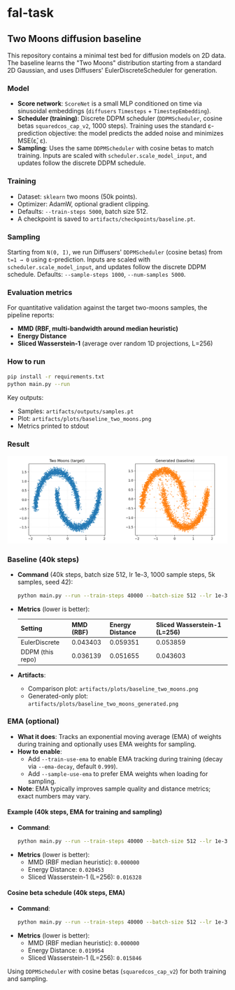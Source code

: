 # fal-task

## Two Moons diffusion baseline

This repository contains a minimal test bed for diffusion models on 2D data. The baseline learns the "Two Moons" distribution starting from a standard 2D Gaussian, and uses Diffusers' EulerDiscreteScheduler for generation.

### Model
- **Score network**: `ScoreNet` is a small MLP conditioned on time via sinusoidal embeddings (`diffusers` `Timesteps` + `TimestepEmbedding`).
- **Scheduler (training)**: Discrete DDPM scheduler (`DDPMScheduler`, cosine betas `squaredcos_cap_v2`, 1000 steps). Training uses the standard ε-prediction objective: the model predicts the added noise and minimizes MSE(ε̂, ε).
- **Sampling**: Uses the same `DDPMScheduler` with cosine betas to match training. Inputs are scaled with `scheduler.scale_model_input`, and updates follow the discrete DDPM schedule.

### Training
- Dataset: `sklearn` two moons (50k points).
- Optimizer: AdamW, optional gradient clipping.
- Defaults: `--train-steps 5000`, batch size 512.
- A checkpoint is saved to `artifacts/checkpoints/baseline.pt`.

### Sampling
Starting from `N(0, I)`, we run Diffusers' `DDPMScheduler` (cosine betas) from `t=1 → 0` using ε-prediction. Inputs are scaled with `scheduler.scale_model_input`, and updates follow the discrete DDPM schedule. Defaults: `--sample-steps 1000`, `--num-samples 5000`.

### Evaluation metrics
For quantitative validation against the target two-moons samples, the pipeline reports:
- **MMD (RBF, multi-bandwidth around median heuristic)**
- **Energy Distance**
- **Sliced Wasserstein-1** (average over random 1D projections, L=256)

### How to run
```bash
pip install -r requirements.txt
python main.py --run
```
Key outputs:
- Samples: `artifacts/outputs/samples.pt`
- Plot: `artifacts/plots/baseline_two_moons.png`
- Metrics printed to stdout

### Result
![Two Moons baseline](artifacts/plots/baseline_two_moons.png)

### Baseline (40k steps)

- **Command** (40k steps, batch size 512, lr 1e-3, 1000 sample steps, 5k samples, seed 42):
  ```bash
  python main.py --run --train-steps 40000 --batch-size 512 --lr 1e-3 --log-every 500 --sample-steps 1000 --num-samples 5000 --seed 42
  ```

- **Metrics** (lower is better):

  | Setting          | MMD (RBF) | Energy Distance | Sliced Wasserstein-1 (L=256) |
  |------------------|-----------|-----------------|-------------------------------|
  | EulerDiscrete    | 0.043403  | 0.059351        | 0.053859                      |
  | DDPM (this repo) | 0.036139  | 0.051655        | 0.043603                      |

- **Artifacts**:
  - Comparison plot: `artifacts/plots/baseline_two_moons.png`
  - Generated-only plot: `artifacts/plots/baseline_two_moons_generated.png`

### EMA (optional)
- **What it does**: Tracks an exponential moving average (EMA) of weights during training and optionally uses EMA weights for sampling.
- **How to enable**:
  - Add `--train-use-ema` to enable EMA tracking during training (decay via `--ema-decay`, default `0.999`).
  - Add `--sample-use-ema` to prefer EMA weights when loading for sampling.
- **Note**: EMA typically improves sample quality and distance metrics; exact numbers may vary.

#### Example (40k steps, EMA for training and sampling)
- **Command**:
  ```bash
  python main.py --run --train-steps 40000 --batch-size 512 --lr 1e-3 --log-every 500 --sample-steps 1000 --num-samples 5000 --seed 42 --train-use-ema --sample-use-ema
  ```
- **Metrics** (lower is better):
  - MMD (RBF median heuristic): `0.000000`
  - Energy Distance: `0.020453`
  - Sliced Wasserstein-1 (L=256): `0.016328`

#### Cosine beta schedule (40k steps, EMA)
- **Command**:
  ```bash
  python main.py --run --train-steps 40000 --batch-size 512 --lr 1e-3 --log-every 500 --sample-steps 1000 --num-samples 5000 --seed 42 --train-use-ema --sample-use-ema
  ```
- **Metrics** (lower is better):
  - MMD (RBF median heuristic): `0.000000`
  - Energy Distance: `0.019954`
  - Sliced Wasserstein-1 (L=256): `0.015846`
  
Using `DDPMScheduler` with cosine betas (`squaredcos_cap_v2`) for both training and sampling.
